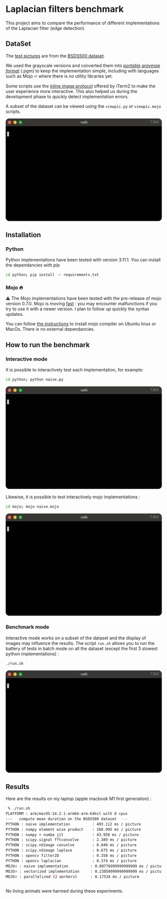 # Laplacian filters benchmark

This project aims to compare the performance of different implementations of the Laplacian filter (edge detection).

## DataSet

The [test pictures](./pictures/) are from the [BSDS500 dataset](https://www2.eecs.berkeley.edu/Research/Projects/CS/vision/bsds/). 

We used the grayscale versions and converted them into [_portable graymap format_](https://en.wikipedia.org/wiki/Netpbm) (.pgm) to keep the implementation simple, including with languages such as Mojo 🔥 where there is no utility libraries yet.

Some scripts use the [inline image protocol](https://iterm2.com/documentation-images.html) offered by iTerm2 to make the user experience more interactive. This also helped us during the development phase to quickly detect implementation errors. 

A subset of the dataset can be viewed using the ```viewpic.py```  or ```viewpic.mojo``` scripts.

![recording of the viewpic.mojo script](./demo/viewpic.gif)

## Installation

### Python

Python implementations have been tested with version 3.11.1. You can install the dependancies with pip
```sh
cd python; pip install -r requirements.txt
```

### Mojo 🔥

⚠️ The Mojo implementations have been tested with the pre-release of mojo version 0.7.0. Mojo is moving [fast](https://docs.modular.com/mojo/changelog.html) : you may encounter malfunctions if you try to use it with a newer version. I plan to follow up quickly the syntax updates.

You can follow [the instructions](https://docs.modular.com/mojo/manual/get-started/) to install mojo compiler on Ubuntu linux or MacOs. There is no external dependancies.

## How to run the benchmark

### Interactive mode

It is possible to interactively test each implementation, for example:

```sh
cd python; python naive.py
```

![demo of naive python](./demo/naive-py.gif)

Likewise, it is possible to test interactively mojo implementations :

```sh
cd mojo; mojo naive.mojo
```

![demo of naive mojo](./demo/naive-mojo.gif)

### Benchmark mode

Interactive mode works on a subset of the dataset and the display of images may influence the results. The script `run.sh` allows you to run the battery of tests in batch mode on all the dataset (except the first 3 slowest python implementations) :

```sh
./run.sh
```

![demo of run.sh](./demo/run.gif)

## Results

Here are the results on my laptop (apple macbook M1 first generation) :

```sh
 % ./run.sh
PLATFORM : arm/macOS-14.2.1-arm64-arm-64bit with 8 cpus
---   compute mean duration on the BSDS500 dataset  ---
PYTHON : naive implementation          : 493.112 ms / picture
PYTHON : numpy element wise product    : 268.995 ms / picture
PYTHON : numpy + numba jit             : 43.958 ms / picture
PYTHON : scipy.signal fftconvolve      : 2.389 ms / picture
PYTHON : scipy.ndimage convolve        : 0.840 ms / picture
PYTHON : scipy.ndimage laplace         : 0.675 ms / picture
PYTHON : opencv filter2D               : 0.358 ms / picture
PYTHON : opencv laplacian              : 0.374 ms / picture
MOJO🔥 : naive implementation          : 0.80776999999999999 ms / picture
MOJO🔥 : vectorized implementation     : 0.23050999999999999 ms / picture
MOJO🔥 : parallelized (2 workers)      : 0.17534 ms / picture
```
## 

No living animals were harmed during these experiments.